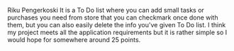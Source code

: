 Riku Pengerkoski
It is a To Do list where you can add small tasks or purchases you need from store that you can checkmark once done with them, but you can also easily delete the info you've given To Do list.
I think my project meets all the application requirements but it is rather simple so I would hope for somewhere around 25 points.
